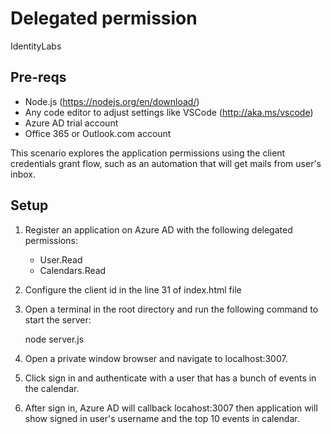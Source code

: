 # Delegated permission
IdentityLabs

## Pre-reqs

 - Node.js (https://nodejs.org/en/download/)
 - Any code editor to adjust settings like VSCode (http://aka.ms/vscode)
 - Azure AD trial account
 - Office 365 or Outlook.com account

This scenario explores the application permissions using the client credentials grant flow, such as an automation that will get mails from user's inbox.

## Setup

1. Register an application on Azure AD with the following delegated permissions:

    - User.Read
    - Calendars.Read

2. Configure the client id in the line 31 of index.html file
3. Open a terminal in the root directory and run the following command to start the server:

    node server.js

4. Open a private window browser and navigate to localhost:3007.
5. Click sign in and authenticate with a user that has a bunch of events in the calendar.
6. After sign in, Azure AD will callback locahost:3007 then application will show signed in user's username and the top 10 events in calendar.